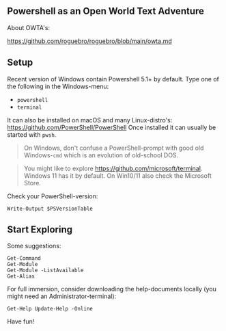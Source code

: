 
## Powershell as an Open World Text Adventure

About OWTA's:

https://github.com/roguebro/roguebro/blob/main/owta.md

## Setup

Recent version of Windows contain Powershell 5.1+ by default. Type one of the following in the Windows-menu:

- `powershell`
- `terminal`

It can also be installed on macOS and many Linux-distro's: https://github.com/PowerShell/PowerShell
Once installed it can usually be started with `pwsh`.

> On Windows, don't confuse a PowerShell-prompt with good old Windows-`cmd` which is an evolution of old-school DOS.

> You might like to explore https://github.com/microsoft/terminal. Windows 11 has it by default. On Win10/11 also check the Microsoft Store.

Check your PowerShell-version:

    Write-Output $PSVersionTable

## Start Exploring

Some suggestions:

    Get-Command
    Get-Module
    Get-Module -ListAvailable
    Get-Alias

For full immersion, consider downloading the help-documents locally (you might need an Administrator-terminal): 

    Get-Help Update-Help -Online

Have fun!

